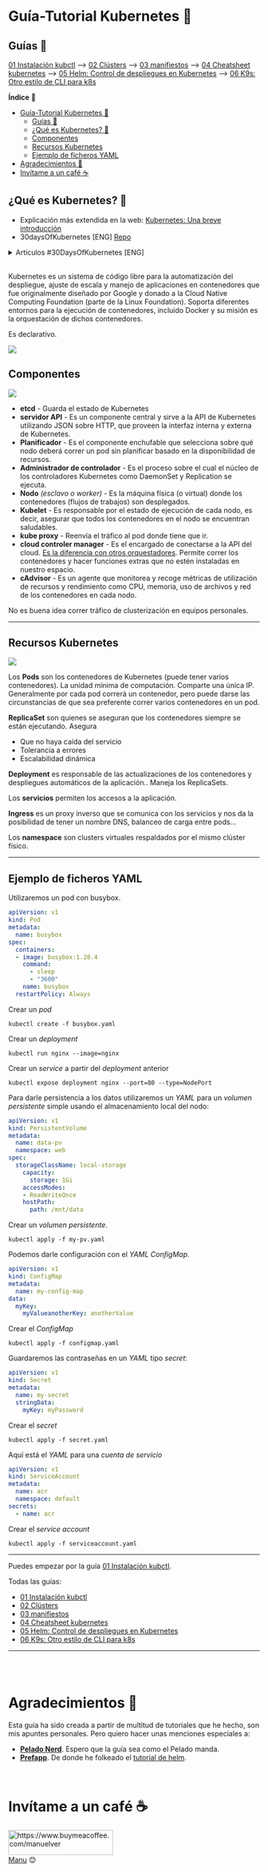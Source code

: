 # Guía-Tutorial Kubernetes 🚀

## Guías 👀

[01 Instalación kubctl](guias/01-kubectl.md) --> [02 Clústers](guias/02-clusters.md) --> [03 manifiestos](guias/03-manifiestos.md) --> [04 Cheatsheet kubernetes](guias/04-cheatsheet.md) --> [05 Helm: Control de despliegues en Kubernetes](guias/05-helm.md) --> [06 K9s: Otro estilo de CLI para k8s](guias/06-k9s.md)

**Índice** 📎

- [Guía-Tutorial Kubernetes 🚀](#guía-tutorial-kubernetes-)
  - [Guías 👀](#guías-)
  - [¿Qué es Kubernetes? 🚢](#qué-es-kubernetes-)
  - [Componentes](#componentes)
  - [Recursos Kubernetes](#recursos-kubernetes)
  - [Ejemplo de ficheros YAML](#ejemplo-de-ficheros-yaml)
- [Agradecimientos 🎁](#agradecimientos-)
- [Invítame a un café ☕️](#invítame-a-un-café-️)

## ¿Qué es Kubernetes? 🚢

- Explicación más extendida en la web: [Kubernetes: Una breve introducción](https://vergaracarmona.es/kubernetes-una-breve-introduccion/)
- 30daysOfKubernetes [ENG] [Repo](https://github.com/AmanPathak-DevOps/30DaysOfKubernetes)

<details>
  <summary>Artículos #30DaysOfKubernetes [ENG]</summary>
  
  - Day 1 - [Unlocking the Power of Kubernetes: Day 01](https://medium.com/devops-dev/unlocking-the-power-of-kubernetes-day-01-315b367f618d)
  - Day 2 - [Kubernetes Architecture Part-1](https://blog.devops.dev/day02-kubernetes-architecture-part-1-c09abee5b1f2)
  - Day 3 - [Worker Node — The Heart of Container Management Part-2](https://blog.devops.dev/day-03-worker-node-the-heart-of-container-management-42d7a062a218)
  - Day 4 - [Setting up Minikube on Your Local Machine or AWS Instance](https://medium.com/devops-dev/day-04-setting-up-minikube-on-your-local-machine-or-aws-instance-620a4cb57abc)
  - Day 5 - [Kubeconfig, Services, and Deployments Files Explained](https://blog.devops.dev/day05-kubeconfig-services-and-deployments-files-explained-8733c0cd8b61)
  - Day 6 - [Deploying Your First Node.js Application on Kubernetes Cluster](https://blog.devops.dev/day06-deploying-your-first-node-js-application-on-kubernetes-cluster-eaabb19bb9fe)
  - Day 7 - [Mastering Kubernetes Labels, Selectors, and Node Selectors](https://blog.devops.dev/day07-mastering-kubernetes-labels-selectors-and-node-selectors-3df0293b7336)
  - Day 8 - [ReplicationController & ReplicaSet](https://medium.com/devops-dev/day08-replicationcontroller-replicaset-a0c6f9d98196)
  - Day 9 - [Deployment Object in Kubernetes](https://blog.devops.dev/day09-deployment-object-in-kubernetes-30b0022bc4ae)
  - Day 10 - [Setting up a Kubernetes Cluster using kubeadm on AWS EC2 Instances](https://blog.devops.dev/setting-up-a-kubernetes-cluster-master-worker-node-using-kubeadm-on-aws-ec2-instances-ubuntu-22-04-3432859b943b)
  - Day 11 - [Kubernetes Networking (Services)](https://blog.devops.dev/day11-kubernetes-networking-services-6fb913b059d0)
  - Day 12 - [Kubernetes Advanced Networking: CNI and Calico](https://blog.devops.dev/day12-kubernetes-advanced-networking-cni-and-calico-ee96734c17bb)
  - Day 13 - [Kubernetes volumes and liveness probes](https://blog.devops.dev/day13-kubernetes-volumes-and-liveness-probes-ea278ff9bb0f)
  - Day 14 - [ConfigMaps & Secrets](https://blog.devops.dev/day14-configmaps-secrets-1abb910aeb53)
  - Day 15 - [Kubernetes Jobs](https://blog.devops.dev/day15-kubernetes-jobs-bd18f55cf1be)
  - Day 16 - [Kubernetes InitContainer](https://blog.devops.dev/day16-kubernetes-initcontainer-a9df403934ff)
  - Day 17 - [Kubernetes Pod Lifecycle](https://blog.devops.dev/day17-kubernetes-pod-lifecycle-3a53566421b1)
  - Day 18 - [Kubernetes Resource Quota and Namespace](https://medium.com/@aman.pathak_51134/day18-kubernetes-resource-quota-and-namespace-6a21045b0d97)
  - Day 19 - [Kubernetes AutoScaling](https://blog.devops.dev/day19-kubernetes-autoscaling-da9da2c1d983)
  - Day 20 — [Mastering Multi-Cluster Kubernetes with HAProxy](https://blog.devops.dev/day-20-mastering-multi-cluster-kubernetes-with-haproxy-be63b08a4ec7)
  - Day21 - [Kubernetes Ingress](https://medium.com/@aman.pathak_51134/day21-kubernetes-ingress-f5dddf1599bc)
  - ...

</details>
<br>

Kubernetes es un sistema de código libre para la automatización del despliegue, ajuste de escala y manejo de aplicaciones en contenedores que fue originalmente diseñado por Google y donado a la Cloud Native Computing Foundation (parte de la Linux Foundation). Soporta diferentes entornos para la ejecución de contenedores, incluido Docker y su misión es la orquestación de dichos contenedores.

Es declarativo.

![](img/kubernetes-declarativo.png)


## Componentes
![](img/Componentes_kubernetes.png)

- **etcd** - Guarda el estado de Kubernetes
- **servidor API** - Es un componente central y sirve a la API de Kubernetes utilizando JSON sobre HTTP, que proveen la interfaz interna y externa de Kubernetes.
- **Planificador** - Es el componente enchufable que selecciona sobre qué nodo deberá correr un pod sin planificar basado en la disponibilidad de recursos.
- **Administrador de controlador** - Es el proceso sobre el cual el núcleo de los controladores Kubernetes como DaemonSet y Replication se ejecuta.
- **Nodo** *(esclavo o worker)* - Es la máquina física (o virtual) donde los contenedores (flujos de trabajos) son desplegados. 
- **Kubelet** - Es responsable por el estado de ejecución de cada nodo, es decir, asegurar que todos los contenedores en el nodo se encuentran saludables.
- **kube proxy** - Reenvía el tráfico al pod donde tiene que ir.
- **cloud controler manager** - Es el encargado de conectarse a la API del cloud. <u>Es la diferencia con otros orquestadores</u>. Permite correr los contenedores y hacer funciones extras que no estén instaladas en nuestro espacio.
- **cAdvisor** - Es un agente que monitorea y recoge métricas de utilización de recursos y rendimiento como CPU, memoria, uso de archivos y red de los contenedores en cada nodo. 

No es buena idea correr tráfico de clusterización en equipos personales.


---
## Recursos Kubernetes

![](img/Recursos-kubernetes.png)

Los **Pods** son los contenedores de Kubernetes (puede tener varios contenedores). La unidad mínima de computación. Comparte una única IP. Generalmente por cada pod correrá un contenedor, pero puede darse las circunstancias de que sea preferente correr varios contenedores en un pod.

**ReplicaSet** son quienes se aseguran que los contenedores siempre se están ejecutando. Asegura
- Que no haya caída del servicio
- Tolerancia a errores
- Escalabilidad dinámica

**Deployment** es responsable de las actualizaciones de los contenedores y despliegues automáticos de la aplicación.. Maneja los ReplicaSets.

Los **servicios** permiten los accesos a la aplicación.

**Ingress** es un proxy inverso que se comunica con los servicios y nos da la posibilidad de tener un nombre DNS, balanceo de carga entre pods...

Los **namespace** son clusters virtuales respaldados por el mismo clúster físico.

---
## Ejemplo de ficheros YAML 

Utilizaremos un pod con busybox.

```yaml
apiVersion: v1
kind: Pod
metadata:
  name: busybox
spec:
  containers:
  - image: busybox:1.28.4
    command:
      - sleep
      - "3600"
    name: busybox
  restartPolicy: Always
```
Crear un *pod*
```shell
kubectl create -f busybox.yaml
```
Crear un *deployment*
```shell
kubectl run nginx --image=nginx
```
Crear un *service* a partir del *deployment* anterior
```shell
kubectl expose deployment nginx --port=80 --type=NodePort
```
Para darle persistencia a los datos utilizaremos un *YAML* para un *volumen persistente* simple usando el almacenamiento local del nodo:
```yaml
apiVersion: v1
kind: PersistentVolume
metadata:
  name: data-pv
  namespace: web
spec:
  storageClassName: local-storage
    capacity:
      storage: 1Gi
    accessModes:
    - ReadWriteOnce
    hostPath:
      path: /mnt/data
```
Crear un *volumen persistente*.
```shell
kubectl apply -f my-pv.yaml
```
Podemos darle configuración con el *YAML ConfigMap*.
```yaml
apiVersion: v1
kind: ConfigMap
metadata:
  name: my-config-map
data:
  myKey: 
    myValueanotherKey: anotherValue
```
Crear el *ConfigMap*
```shell
kubectl apply -f configmap.yaml
```
Guardaremos las contraseñas en un *YAML* tipo *secret*:
```yaml
apiVersion: v1
kind: Secret
metadata:
  name: my-secret
  stringData:
    myKey: myPassword
```
Crear el *secret*
```shell
kubectl apply -f secret.yaml
```
Aquí está el *YAML* para una *cuenta de servicio*
```yaml
apiVersion: v1
kind: ServiceAccount
metadata:
  name: acr
  namespace: default
secrets:
  - name: acr
```
Crear el *service account*
```shell
kubectl apply -f serviceaccount.yaml
```
---

Puedes empezar por la guía [01 Instalación kubctl](guias/01-kubectl.md).

Todas las guías:

- [01 Instalación kubctl](guias/01-kubectl.md) 
- [02 Clústers](guias/02-clusters.md) 
- [03 manifiestos](guias/03-manifiestos.md) 
- [04 Cheatsheet kubernetes](guias/04-cheatsheet.md) 
- [05 Helm: Control de despliegues en Kubernetes](guias/05-helm.md) 
- [06 K9s: Otro estilo de CLI para k8s](guias/06-k9s.md)

---

<br><br>

# Agradecimientos 🎁

Esta guía ha sido creada a partir de multitud de tutoriales que he hecho, son mis apuntes personales. Pero quiero hacer unas menciones especiales a: 
- [**Pelado Nerd**](https://www.youtube.com/c/PeladoNerd). Espero que la guía sea como el Pelado manda.
- [**Prefapp**](https://prefapp.es/). De donde he folkeado el [tutorial de helm](https://github.com/prefapp/formacion/blob/master/cursos/kubernetes/03_configuracion/07_Helm.md).

<br>

# Invítame a un café ☕️

<p>
<a href="https://www.buymeacoffee.com/manuelver"> <img align="left" src="https://cdn.buymeacoffee.com/buttons/v2/default-yellow.png" height="50" width="210" alt="https://www.buymeacoffee.com/manuelver" /></a>
</p>

<br><br><br>
[Manu](https://vergaracarmona.es) 😊